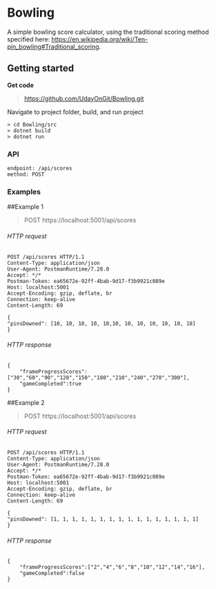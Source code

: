 # Bowling

A simple bowling score calculator, using the traditional scoring method specified
here: https://en.wikipedia.org/wiki/Ten-pin_bowling#Traditional_scoring.


## Getting started
**Get code**
> https://github.com/UdayOnGit/Bowling.git

Navigate to project folder, build, and run project
``` 
> cd Bowling/src
> dotnet build
> dotnet run
```

### API
``` 
endpoint: /api/scores
method: POST
```

### Examples

##Example 1
> POST https://localhost:5001/api/scores

###### HTTP request
```
POST /api/scores HTTP/1.1
Content-Type: application/json
User-Agent: PostmanRuntime/7.28.0
Accept: */*
Postman-Token: ea65672e-92ff-4bab-9d17-f3b9921c089e
Host: localhost:5001
Accept-Encoding: gzip, deflate, br
Connection: keep-alive
Content-Length: 69
 
{
"pinsDowned": [10, 10, 10, 10, 10,10, 10, 10, 10, 10, 10, 10]
}
```

###### HTTP response
```
{
    "frameProgressScores":["30","60","90","120","150","180","210","240","270","300"],
    "gameCompleted":true
}
```

##Example 2
> POST https://localhost:5001/api/scores

###### HTTP request
```
POST /api/scores HTTP/1.1
Content-Type: application/json
User-Agent: PostmanRuntime/7.28.0
Accept: */*
Postman-Token: ea65672e-92ff-4bab-9d17-f3b9921c089e
Host: localhost:5001
Accept-Encoding: gzip, deflate, br
Connection: keep-alive
Content-Length: 69
 
{
"pinsDowned": [1, 1, 1, 1, 1, 1, 1, 1, 1, 1, 1, 1, 1, 1, 1, 1]
}
```

###### HTTP response
```
{
    "frameProgressScores":["2","4","6","8","10","12","14","16"],
    "gameCompleted":false
}
```